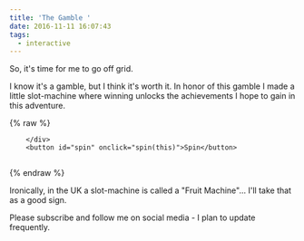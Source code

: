 ```yaml
---
title: 'The Gamble '
date: 2016-11-11 16:07:43
tags:
  - interactive
---
```


So, it's time for me to go off grid.

I know it's a gamble, but I think it's worth it.  In honor of this gamble I made a little slot-machine where winning unlocks the achievements I hope to gain in this adventure.

{% raw %}
<div id="slot-holder">		
<div id="slot" class="screen">

		</div>     
		<button id="spin" onclick="spin(this)">Spin</button>

<svg width="1" height="1" version="1.1" xmlns="http://www.w3.org/2000/svg" xmlns:xlink="http://www.w3.org/1999/xlink">
    <defs>
        <filter id="blur">
            <feGaussianBlur in="SourceGraphic" stdDeviation="0 20" />
        </filter>
              <filter id="blur2">
            <feGaussianBlur in="SourceGraphic" stdDeviation="0 10" />
        </filter>
              <filter id="blur3">
            <feGaussianBlur in="SourceGraphic" stdDeviation="0 3" />
        </filter>
    </defs>
</svg>
</div>

<script>
(function(){

var $scope = {},
  animationEnd = ['webkitTransitionEnd', 'mozTransitionEnd', 'oTransitionEnd', 'msTransitionEnd', 'transitionEnd'];
$scope.spinrows = 20;
$scope.spintime = 800;
$scope.localslot = {
  "title": "",
  "symbols": [{
    "win": "Independence",
    "icon": "fa fa-truck",
    "name": "A"
  }, {
    "win": "A Mortgage Free Home",
    "icon": "fa fa-home",
    "name": "B"
  }, {
    "win": "Modern Comforts",
    "icon": "fa fa-bathtub",
    "name": "C"
  }, {
    "win": "Life Direction",
    "icon": "fa fa-map-signs",
    "name": "D"
  }, {
    "win": "Financial Security",
    "icon": "fa fa-bank",
    "name": "E"
  }, {
    "win": "Healthy Food",
    "icon": "fa fa-cutlery",
    "name": "F"
  }, {
    "win": "Respect for Nature",
    "icon": "fa fa-leaf",
    "name": "G"
  }],
  "paylines": [
    [
      [
        0, 0
      ],
      [
        1, 0
      ],
      [
        2, 0
      ]
    ],
    [
      [
        0, 1
      ],
      [
        1, 1
      ],
      [
        2, 1
      ]
    ],
    [
      [
        0, 2
      ],
      [
        1, 2
      ],
      [
        2, 2
      ]
    ],
    [
      [
        0, 0
      ],
      [
        1, 1
      ],
      [
        2, 2
      ]
    ],
    [
      [
        0, 2
      ],
      [
        1, 1
      ],
      [
        2, 0
      ]
    ],
    [
      [
        2, 2
      ],
      [
        1, 1
      ],
      [
        0, 0
      ]
    ],
    [
      [
        0, 2
      ],
      [
        1, 1
      ],
      [
        2, 2
      ]
    ],
    [
      [
        0, 0
      ],
      [
        1, 1
      ],
      [
        2, 0
      ]
    ],
    [
      [
        0, 1
      ],
      [
        1, 0
      ],
      [
        2, 1
      ]
    ],
    [
      [
        0, 1
      ],
      [
        1, 2
      ],
      [
        2, 1
      ]
    ]
  ],
  "combos": [
    ["A", "A", "A"],
    ["B", "B", "B"],
    ["C", "C", "C"],
    ["D", "D", "D"],
    ["E", "E", "E"],
    ["F", "F", "F"],
    ["G", "G", "G"]
  ],
  "columns": 3,
  "rows": 3
}

function createcell(dest, r) {
  if (dest === undefined) return null;
  var div = document.createElement('div'),

    rand = ~~(Math.random() * $scope.localslot.symbols.length);

  div.classList.add('cell');
  div.classList.add($scope.localslot.symbols[rand].name);
  div.setAttribute('data', $scope.localslot.symbols[rand].name);
  div.classList.add('r' + r);
  div.innerHTML = '<div class="' + $scope.localslot.symbols[rand].icon + '"></div>';
  div.dataset.win = $scope.localslot.symbols[rand].win;
  dest.appendChild(div);
  return div.cloneNode(true);
}

var isfirst = true;

function drawmachine() {
  var i, j, spinners = document.getElementsByClassName('spinner'),
    transfer;

  if (isfirst) {
    var spinner, transfer;
    for (var i = 0; i < $scope.localslot.columns; i++) {
      //Create the spinners
      spinner = document.createElement('div');
      spinner.setAttribute('class', 'spinner spinner-' + i);
      transfer = document.createElement('div');
      transfer.setAttribute('class', 'top');
      spinner.appendChild(transfer);
      transfer = document.createElement('div');
      transfer.setAttribute('class', 'middle');
      spinner.appendChild(transfer);
      transfer = document.createElement('div');
      transfer.setAttribute('class', 'bottom');
      transfer.classList.add('c' + i);
      spinner.appendChild(transfer);

      if (i === $scope.localslot.columns - 1) {
        for (j = 0; j < animationEnd.length; j++) {
          spinner.addEventListener(animationEnd[j], checkwinner);
        }
      }
      document.getElementById('slot').appendChild(spinner);
    }

    for (var i = 0; i < spinners.length; i++) {
      for (var j = 0; j < $scope.localslot.rows; j++) {
        //create identical children on bottom and top
        spinners[i].children[2].appendChild(createcell(spinners[i].children[0], j));
      }
    }
  } else {
    [].slice.call(spinners).forEach(function(v){
      v.style.transition = 'none';
      v.style.transform = 'translate3d(0,0,0)';
      //empty the top
      v.children[0].innerHTML = '';

      //Grab the bottom cells and add them to the top
      transfer = v.children[2].children;
      while (transfer.length > 0) {
        v.children[0].appendChild(transfer[0]);
      }

      //empty middle and bottom
      v.children[1].innerHTML = '';
      v.children[2].innerHTML = '';      
    })

  }

  //Add Cells to the middle
  for (var i = 0; i < spinners.length; i++) {
    for (var j = 0; j < $scope.spinrows; j++) {
      createcell(spinners[i].children[1], 'm');
    }
  }

  if (isfirst) {
    isfirst = false;
    return;
  }

  for (var i = 0; i < spinners.length; i++) {
    for (var j = 0; j < $scope.localslot.rows; j++) {
      createcell(spinners[i].children[2], j);
    }
  }

  function checkwinner() {
    var winarray = [],
      i, j, divs, results = [];

    for (i = 0; i < $scope.localslot.paylines.length; i++) {
      winarray.push({
        divs: $scope.localslot.paylines[i].map(
          function(v, j) {
            return document.querySelector(['.c', v[0], ' .r', v[1]].join(''));
          }),
        combo: $scope.localslot.paylines[i].map(
          function(v, j) {
            return document.querySelector(['.c', v[0], ' .r', v[1]].join('')).getAttribute('data');
          }).toString()
      });

    }

    for (i = 0; i < winarray.length; i++) {
      results = $scope.localslot.combos.map(function(v) {
        return v.toString() === winarray[i].combo;
      });
      if (results.indexOf(true) !== -1) {
        for (j = 0; j < winarray[i].divs.length; j++) {
          var child = winarray[i].divs[j].childNodes[0];
          child.classList.add('animated');
          child.classList.add('rubberBand');
          winarray[i].divs[j].style.color = 'black';
          winarray[i].divs[j].style.borderColor = 'black';
          winarray[i].divs[j].style.backgroundColor = '#FFEB3B'
        }

        if(window.swal){
          swal({title: winarray[i].divs[0].dataset.win,
            text: 'Achievement Unlocked!',
            type: 'success',
            animation: false});

            $scope.localslot.symbols = $scope.localslot.symbols.filter(function(v){
              return v.win != winarray[i].divs[0].dataset.win
            });

            if($scope.localslot.symbols.length == 0){
              setTimeout(function() {
                $('#slot-holder').slideUp(1000);
                document.getElementById('slot-holder').classList.add('animated')
                document.getElementById('slot-holder').classList.add('zoomOut')
              }, 2000);
            }
        }
      }
    }
  };

  function spinreed(i) {
    spinners[i].style.transition = ['all ', (i + 1) * $scope.spintime, 'ms cubic-bezier(0.21, -0.19, 0.6, 1)'].join('');
    setTimeout(function() {
      spinners[i].style.transform = ['translate3d(0,', -offheight, 'px,0)'].join('');
    }, 100);
  };

  setTimeout(function() {
    for (var i = 0; i < spinners.length; i++) {
      spinreed(i);
    }
  }, 100);
}

window.spin = function(self) {
  var winners = document.getElementsByClassName('glyphicon');
  for (var i = 0; i < winners.length; i++) {
      winners[i].classList.remove('animated');
  }
  setTimeout(drawmachine);
}

drawmachine();
var offheight = document.getElementsByClassName('top')[0].clientHeight + document.getElementsByClassName('middle')[0].clientHeight + 6;
})();
</script>
{% endraw %}

Ironically, in the UK a slot-machine is called a "Fruit Machine"... I'll take that as a good sign.

Please subscribe and follow me on social media - I plan to update frequently.

